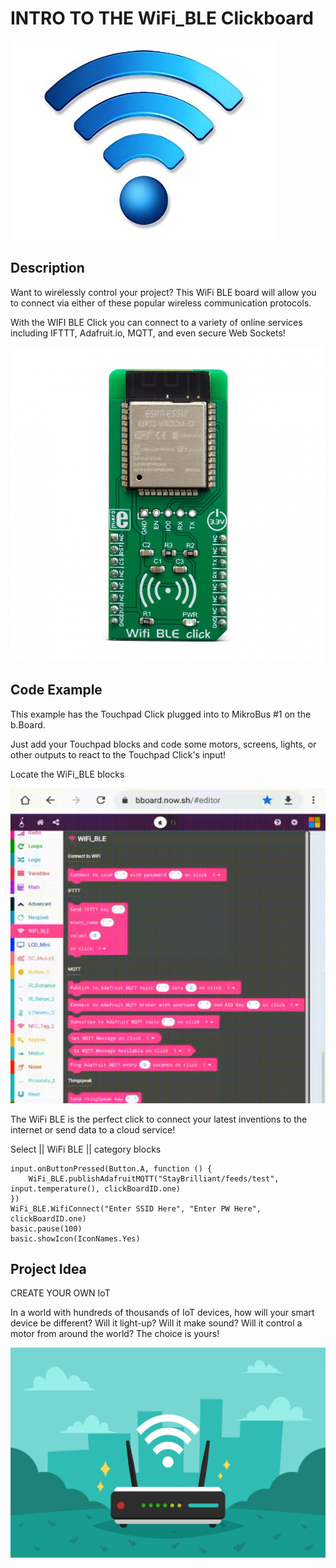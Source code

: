 # INTRO TO THE WiFi_BLE Clickboard

![Wifi BLE](https://github.com/Brilliant-Labs/bboard-tutorials-v3/blob/master/wifi-ble/wifilogo.jpg?raw=true "Wifi BLE")

## Description

Want to wirelessly control your
project? This WiFi BLE board will
allow you to connect via either of
these popular wireless
communication protocols. 

With the WIFI BLE Click you can connect to a variety of online services including IFTTT, Adafruit.io, MQTT, and even secure Web Sockets!


![WiFi_BLE](https://github.com/Brilliant-Labs/bboard-tutorials-v3/blob/master/wifi-ble/wifi-ble-click.jpg?raw=true "WiFi_BLE Click")

## Code Example

This example has the Touchpad Click plugged into to MikroBus #1 on the b.Board.

Just add your Touchpad blocks and code some motors, screens, lights, or other outputs to react to the Touchpad Click's input!

Locate the WiFi_BLE blocks

![WiFi_BLE](https://github.com/Brilliant-Labs/bboard-tutorials-v3/blob/master/wifi-ble/wifi-ble-code-gif.gif?raw=true "WiFi_BLE Click")

The WiFi BLE is the perfect click to connect your latest inventions to the internet or send data to a cloud service!


Select || WiFi BLE || category blocks 

```blocks
input.onButtonPressed(Button.A, function () {
    WiFi_BLE.publishAdafruitMQTT("StayBrilliant/feeds/test", input.temperature(), clickBoardID.one)
})
WiFi_BLE.WifiConnect("Enter SSID Here", "Enter PW Here", clickBoardID.one)
basic.pause(100)
basic.showIcon(IconNames.Yes)
```

## Project Idea

CREATE YOUR OWN IoT

In a world with hundreds of
thousands of IoT devices, how
will your smart device be
different? Will it light-up? Will
it make sound? Will it control a
motor from around the world?
The choice is yours!


![Wifi-ble](https://github.com/Brilliant-Labs/bboard-tutorials-v3/blob/master/wifi-ble/wifi-click-gif.gif?raw=true "Let's Keep things Connected")